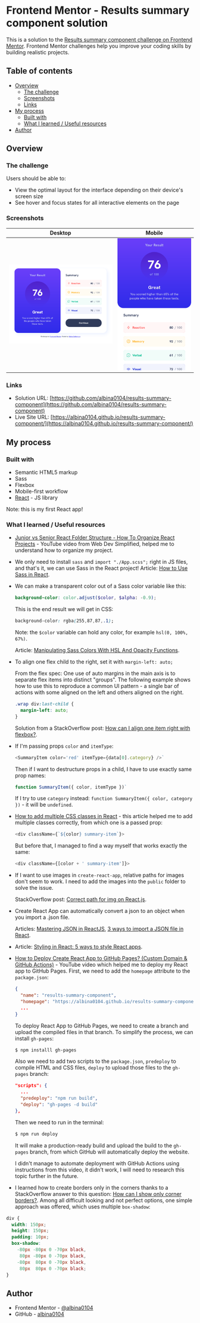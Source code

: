 # Frontend Mentor - Results summary component solution

This is a solution to the [Results summary component challenge on Frontend Mentor](https://www.frontendmentor.io/challenges/results-summary-component-CE_K6s0maV). Frontend Mentor challenges help you improve your coding skills by building realistic projects.

## Table of contents

- [Overview](#overview)
  - [The challenge](#the-challenge)
  - [Screenshots](#screenshots)
  - [Links](#links)
- [My process](#my-process)
  - [Built with](#built-with)
  - [What I learned / Useful resources](#what-i-learned--useful-resources)
- [Author](#author)

## Overview

### The challenge

Users should be able to:

- View the optimal layout for the interface depending on their device's screen size
- See hover and focus states for all interactive elements on the page

### Screenshots

| Desktop                            | Mobile                             |
| ---------------------------------- | ---------------------------------- |
| ![](./screenshots/screenshot1.png) | ![](./screenshots/screenshot2.png) |

### Links

- Solution URL: [https://github.com/albina0104/results-summary-component](https://github.com/albina0104/results-summary-component)
- Live Site URL: [https://albina0104.github.io/results-summary-component/](https://albina0104.github.io/results-summary-component/)

## My process

### Built with

- Semantic HTML5 markup
- Sass
- Flexbox
- Mobile-first workflow
- [React](https://react.dev/) - JS library

Note: this is my first React app!

### What I learned / Useful resources

- [Junior vs Senior React Folder Structure - How To Organize React Projects](https://www.youtube.com/watch?v=UUga4-z7b6s) - YouTube video from Web Dev Simplified, helped me to understand how to organize my project.

- We only need to install `sass` and `import "./App.scss";` right in JS files, and that's it, we can use Sass in the React project! Article: [How to Use Sass in React](https://www.makeuseof.com/react-sass-how-use/).

- We can make a transparent color out of a Sass color variable like this:
  ```scss
  background-color: color.adjust($color, $alpha: -0.9);
  ```
  This is the end result we will get in CSS:
  ```css
  background-color: rgba(255,87,87,.1);
  ```
  Note: the `$color` variable can hold any color, for example `hsl(0, 100%, 67%)`.
  
  Article: [Manipulating Sass Colors With HSL And Opacity Functions](https://vanseodesign.com/css/sass-colors-part-2/).

- To align one flex child to the right, set it with `margin-left: auto;`

  From the flex spec:
  One use of auto margins in the main axis is to separate flex items into distinct "groups". The following example shows how to use this to reproduce a common UI pattern - a single bar of actions with some aligned on the left and others aligned on the right.
  ```css
  .wrap div:last-child {
    margin-left: auto;
  }
  ```
  Solution from a StackOverflow post: [How can I align one item right with flexbox?](https://stackoverflow.com/questions/35269947/how-can-i-align-one-item-right-with-flexbox).

- If I'm passing props `color` and `itemType`:
  ```js
  <SummaryItem color='red' itemType={data[0].category} />`
  ```
  Then if I want to destructure props in a child, I have to use exactly same prop names:
  ```js
  function SummaryItem({ color, itemType })`
  ```
  If I try to use `category` instead: `function SummaryItem({ color, category })` - it will be `undefined`.


- [How to add multiple CSS classes in React](https://www.codingdeft.com/posts/react-multiple-class/) - this article helped me to add multiple classes correctly, from which one is a passed prop:
  ```js
  <div className={`${color} summary-item`}>
  ```
  But before that, I managed to find a way myself that works exactly the same:
  ```js
  <div className={[color + ' summary-item']}>
  ```

- If I want to use images in `create-react-app`, relative paths for images don't seem to work. I need to add the images into the `public` folder to solve the issue.

  StackOverflow post: [Correct path for img on React.js](https://stackoverflow.com/questions/37644265/correct-path-for-img-on-react-js).

- Create React App can automatically convert a json to an object when you import a .json file.

  Articles: [Mastering JSON in ReactJS](https://tamalweb.com/json-reactjs), [3 ways to import a JSON file in React](https://www.learnbestcoding.com/post/81/3-ways-to-import-a-json-file-in-react).

- Article: [Styling in React: 5 ways to style React apps](https://blog.logrocket.com/styling-react-5-ways-style-react-apps/).

- [How to Deploy Create React App to GitHub Pages? (Custom Domain & GitHub Actions)](https://www.youtube.com/watch?v=K5DTIf-jWhk) - YouTube video which helped me to deploy my React app to GitHub Pages.
  First, we need to add the `homepage` attribute to the `package.json`:
  ```json
  {
    "name": "results-summary-component",
    "homepage": "https://albina0104.github.io/results-summary-component",
    ...
  }
  ```
  To deploy React App to GitHub Pages, we need to create a branch and upload the compiled files in that branch. To simplify the process, we can install `gh-pages`:
  ```bash
  $ npm installl gh-pages
  ```
  Also we need to add two scripts to the `package.json`, `predeploy` to compile HTML and CSS files, `deploy` to upload those files to the `gh-pages` branch:
  ```json
  "scripts": {
    ...
    "predeploy": "npm run build",
    "deploy": "gh-pages -d build"
  },
  ```
  Then we need to run in the terminal:
  ```bash
  $ npm run deploy
  ```
  It will make a production-ready build and upload the build to the `gh-pages` branch, from which GitHub will automatically deploy the website.

  I didn't manage to automate deployment with GitHub Actions using instructions from this video, it didn't work, I will need to research this topic further in the future.

- I learned how to create borders only in the corners thanks to a StackOverflow answer to this question: [How can I show only corner borders?](https://stackoverflow.com/a/69827141). Among all difficult looking and not perfect options, one simple approach was offered, which uses multiple `box-shadow`:
```css
div {
  width: 150px;
  height: 150px;
  padding: 10px;
  box-shadow:
    -80px -80px 0 -70px black,
     80px -80px 0 -70px black,
    -80px  80px 0 -70px black,
     80px  80px 0 -70px black;
}
```

## Author

- Frontend Mentor - [@albina0104](https://www.frontendmentor.io/profile/albina0104)
- GitHub - [albina0104](https://github.com/albina0104)
